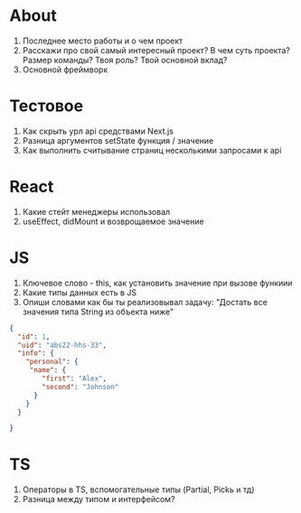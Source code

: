 # About

1. Последнее место работы и о чем проект
2. Расскажи про свой самый интересный проект? В чем суть проекта? Размер команды? Твоя роль? Твой основной вклад?
3. Основной фреймворк

# Тестовое

1. Как скрыть урл api средствами Next.js
2. Разница аргументов setState функция / значение
3. Как выполнить считывание страниц несколькими запросами к api

# React

1. Какие стейт менеджеры использовал
2. useEffect, didMount и возврощаемое значение

# JS

1. Ключевое слово - this, как установить значение при вызове функиии
2. Какие типы данных есть в JS
3. Опиши словами как бы ты реализовывал задачу: "Достать все значения типа String из объекта ниже"

```json
{
  "id": 1,
  "uid": "abs22-hhs-33",
  "info": {
    "personal": {
     "name": {
        "first": "Alex",
        "second": "Johnson"
      }
    }
  }

}
```

# TS
1. Операторы в TS, вспомогательные типы (Partial, Pickь и тд)
2. Разница между типом и интерфейсом?
